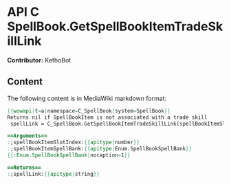 # API C SpellBook.GetSpellBookItemTradeSkillLink

**Contributor:** KethoBot

## Content

The following content is in MediaWiki markdown format:

```mediawiki
{{wowapi|t=a|namespace=C_SpellBook|system=SpellBook}}
Returns nil if SpellBookItem is not associated with a trade skill
 spellLink = C_SpellBook.GetSpellBookItemTradeSkillLink(spellBookItemSlotIndex, spellBookItemSpellBank)

==Arguments==
:;spellBookItemSlotIndex:{{apitype|number}}
:;spellBookItemSpellBank:{{apitype|Enum.SpellBookSpellBank}}
{{:Enum.SpellBookSpellBank|nocaption=1}}

==Returns==
:;spellLink:{{apitype|string}}
```